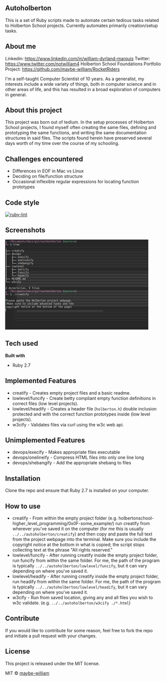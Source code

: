 ## Autoholberton
This is a set of Ruby scripts made to automate certain tedious tasks related to Holberton School projects. Currently automates primarily creation/setup tasks.

## About me
Linkedin: https://www.linkedin.com/in/william-dyrland-marquis
Twitter: https://www.twitter.com/notwilliam4
Holberton School Foundations Portfolio Project: https://github.com/maybe-william/RocketRiders

I'm a self-taught Computer Scientist of 10 years. As a generalist, my interests include a wide variety of things, both in computer science and in other areas of life, and this has resulted in a broad exploration of computers in general.

## About this project
This project was born out of tedium. In the setup processes of Holberton School projects, I found myself often creating the same files, defining and prototyping the same functions, and writing the same documentation structures in said files. The scripts found herein have preserved several days worth of my time over the course of my schooling.

## Challenges encountered
- Differences in EOF in Mac vs Linux
- Deciding on file/function structure
- Occasional inflexible regular expressions for locating function prototypes

## Code style
[![ruby-lint](https://img.shields.io/badge/code%20style-ruby--lint-green)](https://rubygems.org/gems/ruby-lint)

## Screenshots
![screenshot](https://github.com/maybe-william/autoholberton/blob/master/autoholberton_screenshot.png)

## Tech used
<b>Built with</b>
- Ruby 2.7

## Implemented Features
- creatify - Creates empty project files and a basic readme.
- lowlevel/funcify - Create betty compliant empty function definitions in correct files (low level projects).
- lowlevel/headify - Creates a header file (`holberton.h`) double inclusion protected and with the correct function prototypes inside (low level projects).
- w3cify - Validates files via curl using the w3c web api.

## Unimplemented Features
- devops/execify - Makes appropriate files executable
- devops/onelineify - Compress HTML files into only one line long
- devops/shebangify - Add the appropriate shebang to files

## Installation
Clone the repo and ensure that Ruby 2.7 is installed on your computer.

## How to use
- creatify - From within the empty project folder 
  (e.g. holbertonschool-higher_level_programming/0x0F-some_example/) run creatify from wherever you've saved it on the computer (for me this is usually `../../autoholberton/creatify`) and then copy and paste the full text from the project webpage into the terminal. Make sure you include the copyright notice at the bottom in what is copied; the script stops collecting text at the phrase "All rights reserved."
- lowlevel/funcify - After running creatify inside the empty project folder, run funcify from within the same folder. For me, the path of the program is typically `../../autoholberton/lowlevel/funcify`, but it can vary depending on where you've saved it.
- lowlevel/headify - After running creatify inside the empty project folder, run headify from within the same folder. For me, the path of the program is typically `../../autoholberton/lowlevel/headify`, but it can vary depending on where you've saved it.
- w3cify - Run from saved location, giving any and all files you wish to w3c validate. (e.g. `../../autoholberton/w3cify ./*.html`)

## Contribute
If you would like to contribute for some reason, feel free to fork the repo and initiate a pull request with your changes.

## License
This project is released under the MIT license.

MIT © [maybe-william](https://www.github.com/maybe-william)
